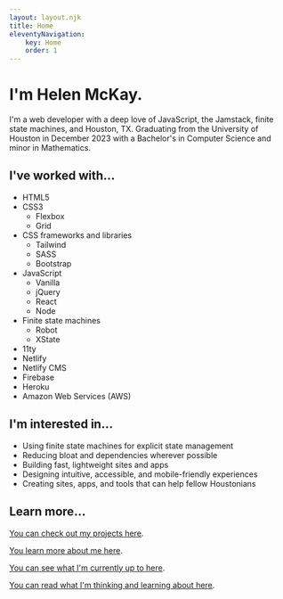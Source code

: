 ```yaml
---
layout: layout.njk
title: Home
eleventyNavigation:
    key: Home
    order: 1
---
```


# I'm Helen McKay.

I'm a web developer with a deep love of JavaScript, the Jamstack, finite state machines, and Houston, TX. Graduating from the University of Houston in December 2023 with a Bachelor's in Computer Science and minor in Mathematics.

## I've worked with...
- HTML5
- CSS3
    - Flexbox
    - Grid
- CSS frameworks and libraries
    - Tailwind
    - SASS
    - Bootstrap
- JavaScript
    - Vanilla
    - jQuery
    - React
    - Node
- Finite state machines
    - Robot
    - XState
- 11ty
- Netlify
- Netlify CMS
- Firebase
- Heroku
- Amazon Web Services (AWS)

## I'm interested in...
- Using finite state machines for explicit state management
- Reducing bloat and dependencies wherever possible
- Building fast, lightweight sites and apps
- Designing intuitive, accessible, and mobile-friendly experiences
- Creating sites, apps, and tools that can help fellow Houstonians

## Learn more...

[You can check out my projects here](./projects).

[You learn more about me here](./about).

[You can see what I'm currently up to here](./now).

[You can read what I'm thinking and learning about here](./blog).